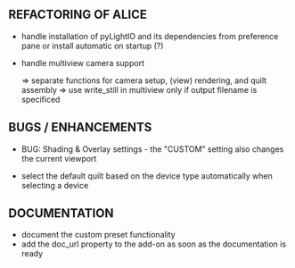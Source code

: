 ## REFACTORING OF ALICE

- handle installation of pyLightIO and its dependencies from preference pane or
  install automatic on startup (?)


- handle multiview camera support

  => separate functions for camera setup, (view) rendering, and quilt assembly
  => use write_still in multiview only if output filename is specificed

## BUGS / ENHANCEMENTS

- BUG: Shading & Overlay settings - the "CUSTOM" setting also changes the current viewport

- select the default quilt based on the device type automatically when selecting a device

## DOCUMENTATION

- document the custom preset functionality
- add the doc_url property to the add-on as soon as the documentation is ready
